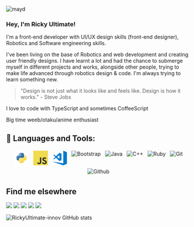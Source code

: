 ![mayd](https://user-images.githubusercontent.com/84411143/118877160-fe653800-b8e5-11eb-8ccd-2ad24b582638.gif)

### Hey, I'm Ricky Ultimate!

I'm a front-end developer with UI/UX design skills (front-end designer), Robotics and Software engineering skills.

I've been living on the base of Robotics and web development and creating user friendly designs. I have learnt a lot and had the chance to submerge myself in different projects and works, alongside other people, trying to make life advanced through robotics design & code. I'm always trying to learn something new.

> "Design is not just what it looks like and feels like. Design is how it works." - Steve Jobs

  I love to code with TypeScript and sometimes CoffeeScript
  
  Big time weeb/otaku/anime enthusiast
  
  ## 🧰 Languages and Tools:
<p align="center">
<img src="https://raw.githubusercontent.com/github/explore/80688e429a7d4ef2fca1e82350fe8e3517d3494d/topics/python/python.png" alt="Python" height="40" style="vertical-align:top; margin:4px">
<img src="https://raw.githubusercontent.com/github/explore/80688e429a7d4ef2fca1e82350fe8e3517d3494d/topics/javascript/javascript.png" alt="Javascript" height="40" style="vertical-align:top; margin:4px">
<img src="https://raw.githubusercontent.com/github/explore/80688e429a7d4ef2fca1e82350fe8e3517d3494d/topics/visual-studio-code/visual-studio-code.png" alt="VS Code" height="40" style="vertical-align:top; margin:4px">
  <img src="https://raw.githubusercontent.com/jmnote/z-icons/master/svg/bootstrap.svg" alt="Bootstrap" height="40" style="vertical-align:top; margin:4px">
  <img src="https://raw.githubusercontent.com/jmnote/z-icons/master/svg/java.svg" alt="Java" height="40" style="vertical-align:top; margin:4px">
  <img src="https://raw.githubusercontent.com/jmnote/z-icons/master/svg/cpp.svg" alt="C++" height="40" style="vertical-align:top; margin:4px">
  <img src="https://raw.githubusercontent.com/jmnote/z-icons/master/svg/ruby.svg" alt="Ruby" height="40" style="vertical-align:top; margin:4px">
  <img src="https://raw.githubusercontent.com/jmnote/z-icons/master/svg/git.svg" alt="Git" height="40" style="vertical-align:top; margin:4px">
  <img src="https://raw.githubusercontent.com/jmnote/z-icons/master/svg/github.svg" alt="Github" height="40" style="vertical-align:top; margin:4px">
</p>


##  Find me elsewhere

<a href="https://instagram.com/rickyultimate.io"><img src="https://img.shields.io/badge/Instagram-E4405F?style=for-the-badge&logo=instagram&logoColor=white"></a> 
<a href="https://twitter.com/rickyogigi"><img src="https://img.shields.io/badge/Twitter-1DA1F2?style=for-the-badge&logo=twitter&logoColor=white"></a>
<a href="https://www.pinterest.com/RickyUltimate_innov"><img src="https://img.shields.io/badge/Pinterest-%23E60023.svg?&style=for-the-badge&logo=Pinterest&logoColor=white" ></a>
<a href="https://www.quora.com/RickyUltimate-Innov"><img src="https://img.shields.io/badge/Quora-%23B92B27.svg?&style=for-the-badge&logo=Quora&logoColor=white"></a>
<a href="https://codepen.io/RickyUltimate-innov"><img src="https://img.shields.io/badge/Codepen-000000?style=for-the-badge&logo=codepen&logoColor=white"></a>


![RickyUltimate-innov GitHub stats](https://github-readme-stats.vercel.app/api?username=RickyUltimate-innov&show_icons=true&theme=tokyonight)

